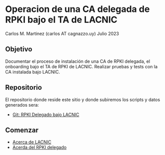 # Operacion de una CA delegada de RPKI bajo el TA de LACNIC

Carlos M. Martinez (carlos AT cagnazzo.uy)
Julio 2023

## Objetivo

Documentar el proceso de instalación de una CA de RPKI delegada, el onboarding bajo el TA de RPKI de LACNIC. Realizar pruebas y tests con la CA instalada bajo LACNIC. 

## Repositorio

El repositorio donde reside este sitio y donde subiremos los scripts y datos generados sera:

- [Git: RPKI Delegado bajo LACNIC](https://github.com/carlosm3011/dlgrpki-lacnic)

## Comenzar

- [Acerca de LACNIC](about-lacnic.md)
- [Acerda del RPKI delegado](about-delegated-rpki.md)
